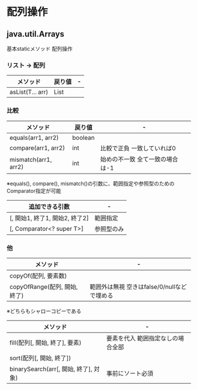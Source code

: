 # 配列操作

## java.util.Arrays

基本staticメソッド 配列操作

### リスト -> 配列

| メソッド         | 戻り値  | -   |
| ---------------- | ------- | --- |
| asList(T... arr) | List<T> |

### 比較

| メソッド             | 戻り値  | -                               |
| -------------------- | ------- | ------------------------------- |
| equals(arr1, arr2)   | boolean |
| compare(arr1, arr2)  | int     | 比較で正負 一致していれば0      |
| mismatch(arr1, arr2) | int     | 始めの不一致 全て一致の場合は-1 |

※equals(), compare(), mismatch()の引数に、範囲指定や参照型のためのComparator指定が可能

| 追加できる引数                 | -          |
| ------------------------------ | ---------- |
| [, 開始1, 終了1, 開始2, 終了2] | 範囲指定   |
| [, Comparator<? super T>]      | 参照型のみ |

### 他

| メソッド                      | -                                           |
| ----------------------------- | ------------------------------------------- |
| copyOf(配列, 要素数)          |
| copyOfRange(配列, 開始, 終了) | 範囲外は無視 空きはfalse/0/nullなどで埋める |

※どちらもシャローコピーである

| メソッド                              | -                                 |
| ------------------------------------- | --------------------------------- |
| fill(配列[, 開始, 終了], 要素)        | 要素を代入 範囲指定なしの場合全部 |
| sort(配列[, 開始, 終了])              |
| binarySearch(arr[, 開始, 終了], 対象) | 事前にソート必須                  |